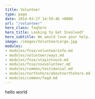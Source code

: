 ```yaml
---
title: Volunteer
type: page
date: 2014-03-27 14:59:46 +0000
url: "/volunteer"
hero_class: faqhero
hero_title: Looking to Get Involved?
hero_subtitle: We would love your help.
image: /images/VolunteerLarge.jpg
modules:
- modules/fnse/volunteerinfo.md
- modules/volunteer/ways.md
- modules/fnse/stayintouch.md
- modules/fnse/nsevolunteer.md
- modules/common/testimonial.md
- modules/northshore/aboutnorthshore.md
- modules/common/faq4.md
---
```

hello world